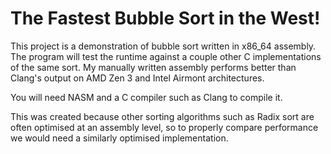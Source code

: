 The Fastest Bubble Sort in the West!
====================================

This project is a demonstration of bubble sort written in x86_64 assembly. The program will test the runtime against a couple other C implementations of the same sort. My manually written assembly performs better than Clang's output on AMD Zen 3 and Intel Airmont architectures. 

You will need NASM and a C compiler such as Clang to compile it. 

This was created because other sorting algorithms such as Radix sort are often optimised at an assembly level, so to properly compare performance we would need a similarly optimised implementation. 

